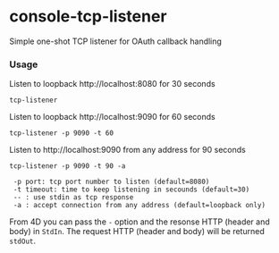 # console-tcp-listener
Simple one-shot TCP listener for OAuth callback handling  

### Usage

Listen to loopback http://localhost:8080 for 30 seconds

```
tcp-listener
```

Listen to loopback http://localhost:9090 for 60 seconds

```
tcp-listener -p 9090 -t 60
```

Listen to http://localhost:9090 from any address for 90 seconds

```
tcp-listener -p 9090 -t 90 -a
```

```
 -p port: tcp port number to listen (default=8080)
 -t timeout: time to keep listening in secounds (default=30)
 -- : use stdin as tcp response
 -a : accept connection from any address (default=loopback only)
```

From 4D you can pass the ``-`` option and the resonse HTTP (header and body)  in ``StdIn``. The request HTTP (header and body) will be returned ``stdOut``.
